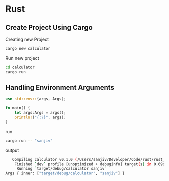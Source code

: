 # Rust

## Create Project Using Cargo

Creating new Project

```bash
cargo new calculator
```

Run new project

```bash
cd calculator
cargo run
```

## Handling Environment Arguments

```rust
use std::env::{args, Args};

fn main() {
    let args:Args = args();
    println!("{:?}", args);
}
```

run

```bash
cargo run -- "sanjiv"
```

output

```bash
   Compiling calculator v0.1.0 (/Users/sanjiv/Developer/Code/rust/rust_basics/calculator)
    Finished `dev` profile [unoptimized + debuginfo] target(s) in 0.69s
     Running `target/debug/calculator sanjiv`
Args { inner: ["target/debug/calculator", "sanjiv"] }
```
